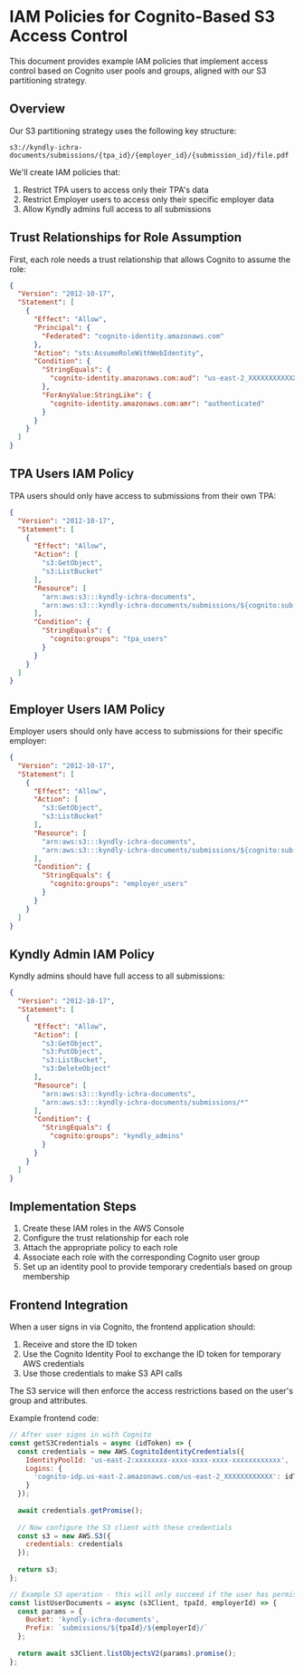 # IAM Policies for Cognito-Based S3 Access Control

This document provides example IAM policies that implement access control based on Cognito user pools and groups, aligned with our S3 partitioning strategy.

## Overview

Our S3 partitioning strategy uses the following key structure:
```
s3://kyndly-ichra-documents/submissions/{tpa_id}/{employer_id}/{submission_id}/file.pdf
```

We'll create IAM policies that:
1. Restrict TPA users to access only their TPA's data
2. Restrict Employer users to access only their specific employer data
3. Allow Kyndly admins full access to all submissions

## Trust Relationships for Role Assumption

First, each role needs a trust relationship that allows Cognito to assume the role:

```json
{
  "Version": "2012-10-17",
  "Statement": [
    {
      "Effect": "Allow",
      "Principal": {
        "Federated": "cognito-identity.amazonaws.com"
      },
      "Action": "sts:AssumeRoleWithWebIdentity",
      "Condition": {
        "StringEquals": {
          "cognito-identity.amazonaws.com:aud": "us-east-2_XXXXXXXXXXXX"
        },
        "ForAnyValue:StringLike": {
          "cognito-identity.amazonaws.com:amr": "authenticated"
        }
      }
    }
  ]
}
```

## TPA Users IAM Policy

TPA users should only have access to submissions from their own TPA:

```json
{
  "Version": "2012-10-17",
  "Statement": [
    {
      "Effect": "Allow",
      "Action": [
        "s3:GetObject",
        "s3:ListBucket"
      ],
      "Resource": [
        "arn:aws:s3:::kyndly-ichra-documents",
        "arn:aws:s3:::kyndly-ichra-documents/submissions/${cognito:sub:tpa_id}/*"
      ],
      "Condition": {
        "StringEquals": {
          "cognito:groups": "tpa_users"
        }
      }
    }
  ]
}
```

## Employer Users IAM Policy

Employer users should only have access to submissions for their specific employer:

```json
{
  "Version": "2012-10-17",
  "Statement": [
    {
      "Effect": "Allow",
      "Action": [
        "s3:GetObject",
        "s3:ListBucket"
      ],
      "Resource": [
        "arn:aws:s3:::kyndly-ichra-documents",
        "arn:aws:s3:::kyndly-ichra-documents/submissions/${cognito:sub:tpa_id}/${cognito:sub:employer_id}/*"
      ],
      "Condition": {
        "StringEquals": {
          "cognito:groups": "employer_users"
        }
      }
    }
  ]
}
```

## Kyndly Admin IAM Policy

Kyndly admins should have full access to all submissions:

```json
{
  "Version": "2012-10-17",
  "Statement": [
    {
      "Effect": "Allow",
      "Action": [
        "s3:GetObject",
        "s3:PutObject",
        "s3:ListBucket",
        "s3:DeleteObject"
      ],
      "Resource": [
        "arn:aws:s3:::kyndly-ichra-documents",
        "arn:aws:s3:::kyndly-ichra-documents/submissions/*"
      ],
      "Condition": {
        "StringEquals": {
          "cognito:groups": "kyndly_admins"
        }
      }
    }
  ]
}
```

## Implementation Steps

1. Create these IAM roles in the AWS Console
2. Configure the trust relationship for each role
3. Attach the appropriate policy to each role
4. Associate each role with the corresponding Cognito user group
5. Set up an identity pool to provide temporary credentials based on group membership

## Frontend Integration

When a user signs in via Cognito, the frontend application should:

1. Receive and store the ID token
2. Use the Cognito Identity Pool to exchange the ID token for temporary AWS credentials
3. Use those credentials to make S3 API calls

The S3 service will then enforce the access restrictions based on the user's group and attributes.

Example frontend code:

```javascript
// After user signs in with Cognito
const getS3Credentials = async (idToken) => {
  const credentials = new AWS.CognitoIdentityCredentials({
    IdentityPoolId: 'us-east-2:xxxxxxxx-xxxx-xxxx-xxxx-xxxxxxxxxxxx',
    Logins: {
      'cognito-idp.us-east-2.amazonaws.com/us-east-2_XXXXXXXXXXXX': idToken
    }
  });
  
  await credentials.getPromise();
  
  // Now configure the S3 client with these credentials
  const s3 = new AWS.S3({
    credentials: credentials
  });
  
  return s3;
};

// Example S3 operation - this will only succeed if the user has permission
const listUserDocuments = async (s3Client, tpaId, employerId) => {
  const params = {
    Bucket: 'kyndly-ichra-documents',
    Prefix: `submissions/${tpaId}/${employerId}/`
  };
  
  return await s3Client.listObjectsV2(params).promise();
};
``` 